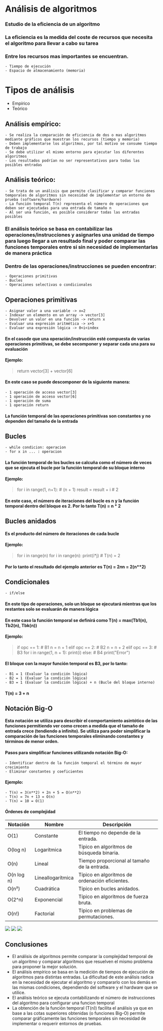 # Análisis de algoritmos

### Estudio de la eficiencia de un algoritmo

### La eficiencia es la medida del coste de recursos que necesita el algoritmo para llevar a cabo su tarea

### Entre los recursos mas importantes se encuentran.
    - Tiempo de ejecución
    - Espacio de almacenamiento (memoria)

# Tipos de análisis

- Empírico
- Teórico

## Análisis empírico:
    - Se realiza la comparación de eficiencia de dos o mas algoritmos mediante gráficos que muestran los recursos (tiempo y memoria)
    - Deben implementarse los algoritmos, por tal motivo se consume tiempo de trabajo
    - Se debe utilizar el mismo entorno para ejecutar los diferentes algoritmos
    - Los resultados podrían no ser representativos para todas las posibles entradas

## Análisis teórico:
    - Se trata de un análisis que permite clasificar y comparar funciones temporales de algoritmos sin necesidad de implementar un entorno de prueba (software/hardware)
    - La función temporal T(n) representa el número de operaciones que deben ser ejecutadas para una entrada de tamaño n
    - Al ser una función, es posible considerar todas las entradas posibles

### El análisis teórico se basa en contabilizar las operaciones/instrucciones y asignarles una unidad de tiempo para luego llegar a un resultado final y poder comparar las funciones temporales entre si sin necesidad de implementarlas de manera práctica

### Dentro de las operaciones/instrucciones se pueden encontrar:
    - Operaciones primitivas
    - Bucles
    - Operaciones selectivas o condicionales

## Operaciones primitivas
    - Asignar valor a una variable -> x=2
    - Indexar un elemento en un array -> vector[3]
    - Devolver un valor en una función -> return x
    - Evaluar una expresión aritmética -> x+5
    - Evaluar una expresión lógica -> 0<i<index

#### En el casode que una operación/instrucción esté compuesta de varias operaciones primitivas, se debe secomponer y separar cada una para su evaluación

#### Ejemplo:

>return vector[3] + vector[6]

#### En este caso se puede descomponer de la siguiente manera:
    - 1 operación de acceso vector[3]
    - 1 operación de acceso vector[6]
    - 1 operación de suma
    - 1 operación return

#### La función temporal de las operaciones primitivas son constantes y no dependen del tamaño de la entrada

## Bucles
    - while condicion: operacion
    - for x in ... : operacion

#### La función temporal de los bucles se calcuña como el número de veces que se ejecuta el bucle por la función temporal de su bloque interno

#### Ejemplo:
>for i in range(1, n+1): # (n + 1)
>    result = result + i   # 2
#### En este caso, el número de iteraciones del bucle es n y la función temporal dentro del bloque es 2. Por lo tanto T(n) = n * 2

## Bucles anidados

#### Es el producto del número de iteraciones de cada bucle

#### Ejemplo:
>for i in range(n)
>    for i in range(n):
>        print(i*j)    # T(n) = 2

#### Por lo tanto el resultado del ejemplo anterior es T(n) = 2*n*n = 2(n**2)

## Condicionales
    - if/else

#### En este tipo de operaciones, solo un bloque se ejecutará mientras que los restantes solo se evaluarán de manera lógica

#### En este caso la función temporal se definirá como T(n) = max(Tb1(n), Tb2(n), Tbk(n))

#### Ejemplo:
>if opc == 1:                   # B1 
>    n = n + 1
>elif opc == 2:                 # B2
>    n = n + 2
>elif opc == 3:                 # B3
>    for i in range(1, n + 1):
>        print(i)
>else:                          # B4
>    print("Error")

#### El bloque con la mayor función temporal es B3, por lo tanto:
    - B1 = 1 (Evaluar la condición lógica)
    - B2 = 1 (Evaluar la condición lógica)
    - B3 = 1 (Evaluar la condición lógica) + n (Bucle del bloque interno)
#### T(n) = 3 + n

## Notación Big-O

#### Esta notación se utiliza para describir el comportamiento asintótico de las funciones permitiendo ver como crecen a medida que el tamaño de entrada crece (tendiendo a infinito). Se utiliza para poder simplificar la comparación de las funciones temporales eliminando constantes y términos de menor orden.

#### Pasos para simplificar funciones utilizando notación Big-O:
    - Identificar dentro de la función temporal el término de mayor crecimiento
    - Eliminar constantes y coeficientes

#### Ejemplo:
    - T(n) = 3(n**2) + 2n + 5 = O(n**2)
    - T(n) = 7n + 13 = O(n)
    - T(n) = 10 = O(1)

#### Órdenes de complejidad
| Notación   | Nombre          | Descripción                                           |
|------------|-----------------|-------------------------------------------------------|
| O(1)       | Constante       | El tiempo no depende de la entrada.                   |
| O(log n)   | Logarítmica     | Típico en algoritmos de búsqueda binaria.             |
| O(n)       | Lineal          | Tiempo proporcional al tamaño de la entrada.         |
| O(n log n) | Lineallogarítmica | Típico en algoritmos de ordenación eficientes.        |
| O(n²)      | Cuadrática      | Típico en bucles anidados.                            |
| O(2^n)     | Exponencial     | Típico en algoritmos de fuerza bruta.                 |
| O(n!)      | Factorial       | Típico en problemas de permutaciones.                 |

<img src="orden_complejidad1.PNG">
<img src="orden_complejidad2.PNG">
<img src="orden_complejidad3.PNG">

## Conclusiones

- El análisis de algoritmos permite comparar la complejidad temporal de un algoritmo y comparar algoritmos que resuelven el mismo problema para proponer la mejor solución. 
- El análisis empírico se basa en la medición de tiempos de ejecución de algoritmos para distintas entradas. La dificultad de este análisis radica en la necesidad de ejecutar el algoritmo y compararlo con los demás en las mismas condiciones, dependiendo del software y el hardware que se utilice. 
- El análisis teórico se ejecuta contabilizando el número de instrucciones del algoritmo para configurar una funcion temporal
- La obtención de la función temporal (T(n)) facilita el análisis ya que en base a las cotas superiores obtenidas (o funciones Big-O) permite comparar gráficamente las funciones temporales sin necesidad de implementar o requerir entornos de pruebas.

